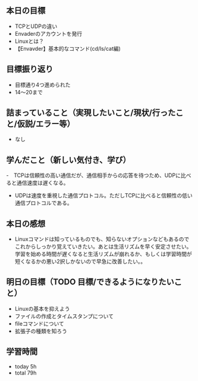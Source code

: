 ## 本日の目標
- TCPとUDPの違い
- Envaderのアカウントを発行
- Linuxとは？
- 【Envavder】基本的なコマンド(cd/ls/cat編)

## 目標振り返り
- 目標通り4つ進められた
- 14〜20まで

## 詰まっていること（実現したいこと/現状/行ったこと/仮説/エラー等）
- なし

## 学んだこと（新しい気付き、学び）
-　TCPは信頼性の高い通信だが、通信相手からの応答を待つため、UDPに比べると通信速度は遅くなる。
- UDPは速度を重視した通信プロトコル。ただしTCPに比べると信頼性の低い通信プロトコルである。

## 本日の感想
- Linuxコマンドは知っているものでも、知らないオプションなどもあるのでこれからしっかり覚えていきたい。あとは生活リズムを早く安定させたい。学習を始める時間が遅くなると生活リズムが崩れるか、もしくは学習時間が短くなるかの悪い2択しかないので早急に改善したい。。

## 明日の目標（TODO 目標/できるようになりたいこと）
- Linuxの基本を抑えよう
- ファイルの作成とタイムスタンプについて
- fileコマンドについて
- 拡張子の種類を知ろう

## 学習時間
- today 5h
- total 79h
